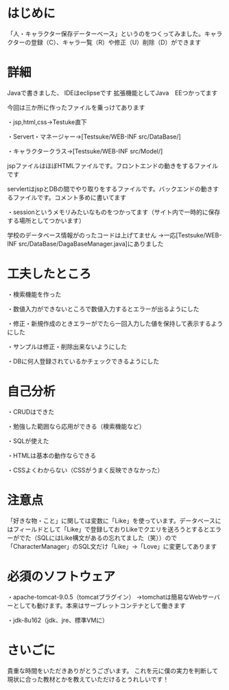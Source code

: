 # はじめに
「人・キャラクター保存データーベース」というのをつくってみました。キャラクターの登録（C）、キャラ一覧（R）や修正（U）削除（D）ができます


# 詳細
Javaで書きました、
IDEはeclipseです
拡張機能としてJava　EEつかってます

今回は三か所に作ったファイルを乗っけてあります

・jsp,html,css→Testuke直下

・Servert・マネージャー→[Testsuke/WEB-INF src/DataBase/]

・キャラクタークラス→[Testsuke/WEB-INF src/Model/]

jspファイルはほぼHTMLファイルです。フロントエンドの動きをするファイルです

servlertはjspとDBの間でやり取りをするファイルです。バックエンドの動きするファイルです。コメント多めに書いてます

・sessionというメモリみたいなものをつかってます（サイト内で一時的に保存する場所としてつかいます）

学校のデータベース情報がのったコードは上げてません
→一応[Testsuke/WEB-INF src/DataBase/DagaBaseManager.java]にありました

# 工夫したところ
・検索機能を作った

・数値入力ができないところで数値入力するとエラーが出るようにした

・修正・新規作成のときエラーがでたら一回入力した値を保持して表示するようにした

・サンプルは修正・削除出来ないようにした


・DBに何人登録されているかチェックできるようにした

# 自己分析
・CRUDはできた

・勉強した範囲なら応用ができる（検索機能など）

・SQLが使えた

・HTMLは基本の動作ならできる

・CSSよくわからない（CSSがうまく反映できなかった）

# 注意点
「好きな物・こと」に関しては変数に「Like」を使っています。データベースにはフィールドとして「Like」で登録しておりLikeでクエリを送ろうとするとエラーがでた（SQLにはLike構文があるの忘れてました（笑））ので「CharacterManager」のSQL文だけ「Like」→「Love」に変更してあります

# 必須のソフトウェア
・apache-tomcat-9.0.5（tomcatプラグイン）
→tomchatは簡易なWebサーバーとしても動けます。本来はサーブレットコンテナとして働きます

・jdk-8u162（jdk、jre、標準VMに）

# さいごに
貴重な時間をいただきありがとうございます。
これを元に僕の実力を判断して現状に合った教材とかを教えていただけるとうれしいです！
